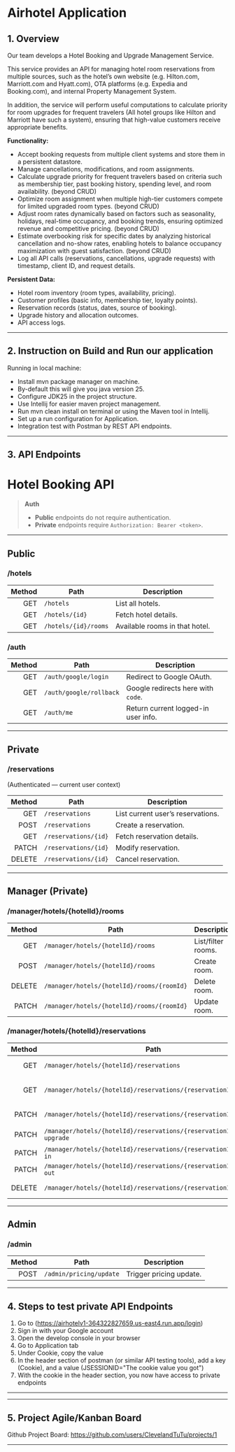 # Airhotel Application

## 1. Overview

Our team develops a Hotel Booking and Upgrade Management Service.  

This service provides an API for managing hotel room reservations from multiple sources, 
such as the hotel’s own website (e.g. Hilton.com, Marriott.com and Hyatt.com), 
OTA platforms (e.g. Expedia and Booking.com), and internal Property Management System.   

In addition, the service will perform useful computations to calculate priority for room upgrades for 
frequent travelers (All hotel groups like Hilton and Marriott have such a system), 
ensuring that high-value customers receive appropriate benefits.

**Functionality:**  

- Accept booking requests from multiple client systems and store them in a persistent datastore. 
- Manage cancellations, modifications, and room assignments. 
- Calculate upgrade priority for frequent travelers based on criteria such as membership tier, past booking history, spending level, and room availability. (beyond CRUD)
- Optimize room assignment when multiple high-tier customers compete for limited upgraded room types. (beyond CRUD)
- Adjust room rates dynamically based on factors such as seasonality, holidays, real-time occupancy, and booking trends, ensuring optimized revenue and competitive pricing. (beyond CRUD)
- Estimate overbooking risk for specific dates by analyzing historical cancellation and no-show rates, enabling hotels to balance occupancy maximization with guest satisfaction. (beyond CRUD)
- Log all API calls (reservations, cancellations, upgrade requests) with timestamp, client ID, and request details.


**Persistent Data:** 

- Hotel room inventory (room types, availability, pricing). 
- Customer profiles (basic info, membership tier, loyalty points). 
- Reservation records (status, dates, source of booking). 
- Upgrade history and allocation outcomes. 
- API access logs.

---

## 2. Instruction on Build and Run our application
Running in local machine:
- Install mvn package manager on machine.
- By-default this will give you java version 25.
- Configure JDK25 in the project structure.
- Use Intellij for easier maven project management.
- Run mvn clean install on terminal or using the Maven tool in Intellij.
- Set up a run configuration for Application.
- Integration test with Postman by REST API endpoints.
---

## 3. API Endpoints

# Hotel Booking API

> **Auth**
> - **Public** endpoints do not require authentication.
> - **Private** endpoints require `Authorization: Bearer <token>`.

---

## Public

### /hotels
| Method | Path                     | Description                     |
|-------:|--------------------------|---------------------------------|
| GET    | `/hotels`                | List all hotels.                |
| GET    | `/hotels/{id}`           | Fetch hotel details.            |
| GET    | `/hotels/{id}/rooms`     | Available rooms in that hotel.  |

### /auth
| Method | Path                         | Description                                |
|-------:|------------------------------|--------------------------------------------|
| GET    | `/auth/google/login`         | Redirect to Google OAuth.                  |
| GET    | `/auth/google/rollback`      | Google redirects here with `code`.         |
| GET    | `/auth/me`                   | Return current logged-in user info.        |

---

## Private

### /reservations
(Authenticated — current user context)

| Method | Path                           | Description                 |
|-------:|--------------------------------|-----------------------------|
| GET    | `/reservations`                | List current user’s reservations. |
| POST   | `/reservations`                | Create a reservation.       |
| GET    | `/reservations/{id}`           | Fetch reservation details.  |
| PATCH  | `/reservations/{id}`           | Modify reservation.         |
| DELETE | `/reservations/{id}`           | Cancel reservation.         |

---

## Manager (Private)

### /manager/hotels/{hotelId}/rooms
| Method | Path                                                  | Description        |
|-------:|-------------------------------------------------------|--------------------|
| GET    | `/manager/hotels/{hotelId}/rooms`                     | List/filter rooms. |
| POST   | `/manager/hotels/{hotelId}/rooms`                     | Create room.       |
| DELETE | `/manager/hotels/{hotelId}/rooms/{roomId}`            | Delete room.       |
| PATCH  | `/manager/hotels/{hotelId}/rooms/{roomId}`            | Update room.       |

### /manager/hotels/{hotelId}/reservations
| Method | Path                                                                 | Description                        |
|-------:|----------------------------------------------------------------------|------------------------------------|
| GET    | `/manager/hotels/{hotelId}/reservations`                             | List/filter all reservations.      |
| GET    | `/manager/hotels/{hotelId}/reservations/{reservationId}`             | View any guest’s reservation.      |
| PATCH  | `/manager/hotels/{hotelId}/reservations/{reservationId}`             | Modify reservation.                |
| PATCH  | `/manager/hotels/{hotelId}/reservations/{reservationId}:apply-upgrade` | Apply upgrade.                     |
| PATCH  | `/manager/hotels/{hotelId}/reservations/{reservationId}:check-in`    | Check in.                          |
| PATCH  | `/manager/hotels/{hotelId}/reservations/{reservationId}:check-out`   | Check out.                         |
| DELETE | `/manager/hotels/{hotelId}/reservations/{reservationId}`             | Cancel reservation.                |

---

## Admin

### /admin
| Method | Path                     | Description          |
|-------:|--------------------------|----------------------|
| POST   | `/admin/pricing/update`  | Trigger pricing update. |

---

## 4. Steps to test private API Endpoints

1. Go to (https://airhotelv1-364322827659.us-east4.run.app/login)
2. Sign in with your Google account
3. Open the develop console in your browser
4. Go to Application tab
5. Under Cookie, copy the value
6. In the header section of postman (or similar API testing tools), add a key (Cookie), and a value (JSESSIONID="The cookie value you got")
7. With the cookie in the header section, you now have access to private endpoints

--- 

---

## 5. Project Agile/Kanban Board

Github Project Board:
https://github.com/users/ClevelandTuTu/projects/1

--- 
